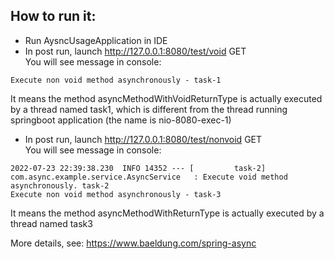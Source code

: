 How to run it:
--------------------------------
- Run AysncUsageApplication in IDE
- In post run, launch http://127.0.0.1:8080/test/void GET </br>
  You will see message in console: 
```aidl
Execute non void method asynchronously - task-1
```
It means the method asyncMethodWithVoidReturnType is actually executed by a thread named task1,
which is different from the thread running springboot application (the name is nio-8080-exec-1)
- In post run, launch http://127.0.0.1:8080/test/nonvoid GET </br>
  You will see message in console:
```aidl
2022-07-23 22:39:38.230  INFO 14352 --- [         task-2] com.async.example.service.AsyncService   : Execute void method asynchronously. task-2
Execute non void method asynchronously - task-3
```
It means the method asyncMethodWithReturnType is actually executed by a thread named task3


More details, see: https://www.baeldung.com/spring-async